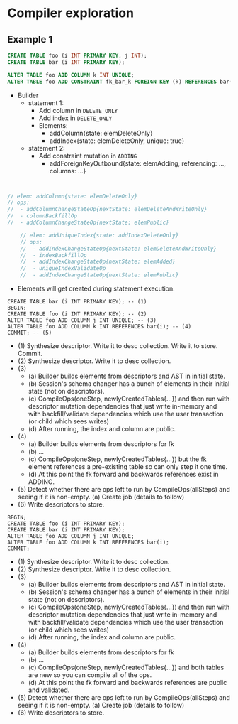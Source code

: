 # Compiler exploration

## Example 1

```sql
CREATE TABLE foo (i INT PRIMARY KEY, j INT);
CREATE TABLE bar (i INT PRIMARY KEY);
```

```sql
ALTER TABLE foo ADD COLUMN k INT UNIQUE;
ALTER TABLE foo ADD CONSTRAINT fk_bar_k FOREIGN KEY (k) REFERENCES bar(i);
```

* Builder
   * statement 1:
      * Add column in `DELETE_ONLY`
      * Add index in `DELETE_ONLY`
      * Elements:
         * addColumn{state: elemDeleteOnly}
         * addIndex{state: elemDeleteOnly, unique: true}
   * statement 2:
      * Add constraint mutation in `ADDING`
         * addForeignKeyOutbound{state: elemAdding, referencing: ..., columns: ...}
```go


// elem: addColumn{state: elemDeleteOnly}
// ops:
//  - addColumnChangeStateOp{nextState: elemDeleteAndWriteOnly}
//  - columnBackfillOp
//  - addColumnChangeStateOp{nextState: elemPublic}

	// elem: addUniqueIndex{state: addIndexDeleteOnly}
	// ops:
	//  - addIndexChangeStateOp{nextState: elemDeleteAndWriteOnly}
	//  - indexBackfillOp
	//  - addIndexChangeStateOp{nextState: elemAdded}
	//  - uniqueIndexValidateOp
	//  - addIndexChangeStateOp{nextState: elemPublic}
```

 * Elements will get created during statement execution.
 
```
CREATE TABLE bar (i INT PRIMARY KEY); -- (1)
BEGIN;
CREATE TABLE foo (i INT PRIMARY KEY); -- (2) 
ALTER TABLE foo ADD COLUMN j INT UNIQUE; -- (3) 
ALTER TABLE foo ADD COLUMN k INT REFERENCES bar(i); -- (4)
COMMIT; -- (5)
```

* (1) Synthesize descriptor. Write it to desc collection. Write it to store. Commit.
* (2) Synthesize descriptor. Write it to desc collection.
* (3) 
   * (a) Builder builds elements from descriptors and AST in initial state.
   * (b) Session's schema changer has a bunch of elements in their initial
         state (not on descriptors).
   * (c) CompileOps(oneStep, newlyCreatedTables{...}) and then run with
         descriptor mutation dependencies that just write in-memory
         and with backfill/validate dependencies which use the user transaction
         (or child which sees writes)
   * (d) After running, the index and column are public.
 * (4)
   * (a) Builder builds elements from descriptors for fk
   * (b) ...
   * (c) CompileOps(oneStep, newlyCreatedTables{...}) but the fk element
         references a pre-existing table so can only step it one time.
   * (d) At this point the fk forward and backwards references exist in ADDING.
 * (5) Detect whether there are ops left to run by CompileOps(allSteps) and
       seeing if it is non-empty.
       (a) Create job (details to follow)
 * (6) Write descriptors to store.

```
BEGIN;
CREATE TABLE foo (i INT PRIMARY KEY);
CREATE TABLE bar (i INT PRIMARY KEY);
ALTER TABLE foo ADD COLUMN j INT UNIQUE;
ALTER TABLE foo ADD COLUMN k INT REFERENCES bar(i);
COMMIT;
```

* (1) Synthesize descriptor. Write it to desc collection.
* (2) Synthesize descriptor. Write it to desc collection.
* (3) 
   * (a) Builder builds elements from descriptors and AST in initial state.
   * (b) Session's schema changer has a bunch of elements in their initial
         state (not on descriptors).
   * (c) CompileOps(oneStep, newlyCreatedTables{...}) and then run with
         descriptor mutation dependencies that just write in-memory
         and with backfill/validate dependencies which use the user transaction
         (or child which sees writes)
   * (d) After running, the index and column are public.
 * (4)
   * (a) Builder builds elements from descriptors for fk
   * (b) ...
   * (c) CompileOps(oneStep, newlyCreatedTables{...}) and both tables are new
         so you can compile all of the ops.
   * (d) At this point the fk forward and backwards references are public and
         validated.
 * (5) Detect whether there are ops left to run by CompileOps(allSteps) and
       seeing if it is non-empty.
       (a) Create job (details to follow)
 * (6) Write descriptors to store.
